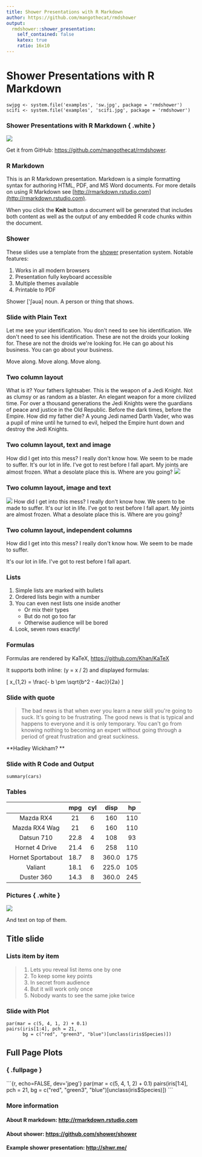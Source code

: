 ```yaml
---
title: Shower Presentations with R Markdown
author: https://github.com/mangothecat/rmdshower
output:
  rmdshower::shower_presentation:
    self_contained: false
    katex: true
    ratio: 16x10
---
```


# Shower Presentations with R Markdown

```
swjpg <- system.file('examples', 'sw.jpg', package = 'rmdshower')
scifi <- system.file('examples', 'scifi.jpg', package = 'rmdshower')
```

### Shower Presentations with R Markdown { .white }

![](../../../../../../../../../diaporamas/slides-sciencespo\_files/rmdshower/rmarkdown/templates/shower/skeleton/%60r%20scifi%60)

Get it from GitHub: https://github.com/mangothecat/rmdshower.

### R Markdown

This is an R Markdown presentation. Markdown is a simple formatting syntax for authoring HTML, PDF, and MS Word documents. For more details on using R Markdown see [http://rmarkdown.rstudio.com](http://rmarkdown.rstudio.com).

When you click the **Knit** button a document will be generated that includes both content as well as the output of any embedded R code chunks within the document.

### Shower

These slides use a template from the [shower](https://github.com/shower/shower) presentation system. Notable features:

1. Works in all modern browsers
2. Presentation fully keyboard accessible
3. Multiple themes available
4. Printable to PDF

Shower \['ʃəuə] noun. A person or thing that shows.

### Slide with Plain Text

Let me see your identification. You don't need to see his identification. We don't need to see his identification. These are not the droids your looking for. These are not the droids we're looking for. He can go about his business. You can go about your business.

Move along. Move along. Move along.

### Two column layout

What is it? Your fathers lightsaber. This is the weapon of a Jedi Knight. Not as clumsy or as random as a blaster. An elegant weapon for a more civilized time. For over a thousand generations the Jedi Knights were the guardians of peace and justice in the Old Republic. Before the dark times, before the Empire. How did my father die? A young Jedi named Darth Vader, who was a pupil of mine until he turned to evil, helped the Empire hunt down and destroy the Jedi Knights.

### Two column layout, text and image

How did I get into this mess? I really don't know how. We seem to be made to suffer. It's our lot in life. I've got to rest before I fall apart. My joints are almost frozen. What a desolate place this is. Where are you going? ![](../../../../../../../../../diaporamas/slides-sciencespo\_files/rmdshower/rmarkdown/templates/shower/skeleton/%60r%20swjpg%60)

### Two column layout, image and text

![](../../../../../../../../../diaporamas/slides-sciencespo\_files/rmdshower/rmarkdown/templates/shower/skeleton/%60r%20swjpg%60) How did I get into this mess? I really don't know how. We seem to be made to suffer. It's our lot in life. I've got to rest before I fall apart. My joints are almost frozen. What a desolate place this is. Where are you going?

### Two column layout, independent columns

How did I get into this mess? I really don't know how. We seem to be made to suffer.

It's our lot in life. I've got to rest before I fall apart.

### Lists

1. Simple lists are marked with bullets
2. Ordered lists begin with a number
3. You can even nest lists one inside another
   * Or mix their types
   * But do not go too far
   * Otherwise audience will be bored
4. Look, seven rows exactly!

### Formulas

Formulas are rendered by KaTeX, https://github.com/Khan/KaTeX

It supports both inline: (y = x / 2) and displayed formulas:

\[ x\_{1,2} = \frac{- b \pm \sqrt{b^2 - 4ac}}{2a} ]

### Slide with quote

> The bad news is that when ever you learn a new skill you're going to suck. It's going to be frustrating. The good news is that is typical and happens to everyone and it is only temporary. You can't go from knowing nothing to becoming an expert without going through a period of great frustration and great suckiness.

\*\*Hadley Wickham? \*\*

### Slide with R Code and Output

```
summary(cars)
```

### Tables

|                   |  mpg | cyl |  disp |  hp |
| :---------------: | :--: | :-: | :---: | :-: |
|     Mazda RX4     |  21  |  6  |  160  | 110 |
|   Mazda RX4 Wag   |  21  |  6  |  160  | 110 |
|     Datsun 710    | 22.8 |  4  |  108  |  93 |
|   Hornet 4 Drive  | 21.4 |  6  |  258  | 110 |
| Hornet Sportabout | 18.7 |  8  | 360.0 | 175 |
|      Valiant      | 18.1 |  6  | 225.0 | 105 |
|     Duster 360    | 14.3 |  8  | 360.0 | 245 |

### Pictures { .white }

![](../../../../../../../../../diaporamas/slides-sciencespo\_files/rmdshower/rmarkdown/templates/shower/skeleton/%60r%20scifi%60)

And text on top of them.

## Title slide

### Lists item by item

> 1. Lets you reveal list items one by one
> 2. To keep some key points
> 3. In secret from audience
> 4. But it will work only once
> 5. Nobody wants to see the same joke twice

### Slide with Plot

```
par(mar = c(5, 4, 1, 2) + 0.1)
pairs(iris[1:4], pch = 21,
      bg = c("red", "green3", "blue")[unclass(iris$Species)])
```

## Full Page Plots

### { .fullpage }

\`\`\`{r, echo=FALSE, dev='jpeg'} par(mar = c(5, 4, 1, 2) + 0.1) pairs(iris\[1:4], pch = 21, bg = c("red", "green3", "blue")\[unclass(iris$Species)]) \`\`\`

### More information

#### About R markdown: http://rmarkdown.rstudio.com

#### About shower: https://github.com/shower/shower

#### Example shower presentation: http://shwr.me/
